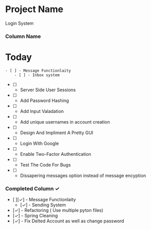 # Project Name

Login System

### Column Name

# Today

    - [ ] - Message Functionlaity
        - [ ] - Inbox system

- [ ] - Server Side User Sessions
- [ ] - Add Password Hashing
- [ ] - Add Input Valadation
- [ ] - Add unique usernames in account creation
- [ ] - Design And Impliment A Pretty GUI
- [ ] - Login With Google
- [ ] - Enable Two-Factor Authentication
- [ ] - Test The Code For Bugs
- [ ] - Dissapering messages option instead of message encyption

### Completed Column ✓

- [ ][✓] - Message Functionlaity
  - [✓] - Sending System
- [✓] - Refactoring ( Use multiple pyton files)
- [✓] - Spring Cleaning
- [✓] - Fix Delted Account as well as change password
